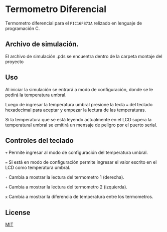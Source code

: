 # Termometro Diferencial

Termometro diferencial para el ```PIC16F873A``` relizado en lenguaje de programación C.

## Archivo de simulación.
El archivo de simulación .pds se encuentra dentro de la carpeta montaje del proyecto

## Uso

Al iniciar la simulación se entrará a modo de configuración, donde se le pedirá la temperatura umbral.

Luego de ingresar la temperatura umbral presione la tecla ```=``` del teclado hexadecimal para aceptar y empezar la lectura de las temperaturas.

Si la temperatura que se está leyendo actualmente en el LCD supera la temperatural umbral se emitirá un mensaje de peligro por el puerto serial.


## Controles del teclado


```÷``` Permite ingresar al modo de configuración del temperatura umbral.

```=``` Si está en modo de configuración permite ingresar el valor escrito en el LCD como temperatura umbral.


```-``` Cambia a mostrar la lectura del termometro 1 (derecha).

```+``` Cambia a mostrar la lectura del termometro 2 (izquierda).


```x``` Cambia a mostrar la diferencia de temperatura entre los termometros.



## License
[MIT](https://choosealicense.com/licenses/mit/)
